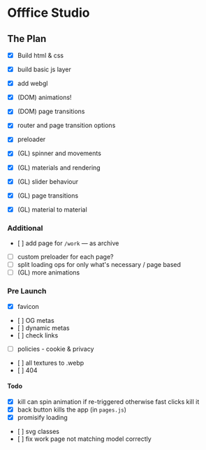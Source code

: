 # Offfice Studio

## The Plan

- [x] Build html & css
- [x] build basic js layer
- [x] add webgl
- [x] (DOM) animations!
- [x] (DOM) page transitions
- [x] router and page transition options
- [x] preloader

- [x] (GL) spinner and movements
- [x] (GL) materials and rendering

- [x] (GL) slider behaviour
- [x] (GL) page transitions

- [x] (GL) material to material

### Additional

- [ ] add page for `/work` — as archive
- [ ] custom preloader for each page?
- [ ] split loading ops for only what's necessary / page based
- [ ] (GL) more animations

### Pre Launch

- [x] favicon
- [ ] OG metas
- [ ] dynamic metas
- [ ] check links
- [ ] policies - cookie & privacy
- [ ] all textures to .webp
- [ ] 404

#### Todo

- [x] kill can spin animation if re-triggered otherwise fast clicks kill it
- [x] back button kills the app (in `pages.js`)
- [x] promisify loading
- [ ] svg classes
- [ ] fix work page not matching model correctly
